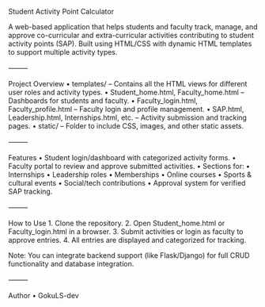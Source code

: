  Student Activity Point Calculator

A web-based application that helps students and faculty track, manage, and approve co-curricular and extra-curricular activities contributing to student activity points (SAP). Built using HTML/CSS with dynamic HTML templates to support multiple activity types.

⸻

 Project Overview
	•	templates/ – Contains all the HTML views for different user roles and activity types.
	•	Student_home.html, Faculty_home.html – Dashboards for students and faculty.
	•	Faculty_login.html, Faculty_profile.html – Faculty login and profile management.
	•	SAP.html, Leadership.html, Internships.html, etc. – Activity submission and tracking pages.
	•	static/ – Folder to include CSS, images, and other static assets.

⸻

 Features
	•	 Student login/dashboard with categorized activity forms.
	•	 Faculty portal to review and approve submitted activities.
	•	 Sections for:
	•	Internships
	•	Leadership roles
	•	Memberships
	•	Online courses
	•	Sports & cultural events
	•	Social/tech contributions
	•	 Approval system for verified SAP tracking.

⸻

 How to Use
	1.	Clone the repository.
	2.	Open Student_home.html or Faculty_login.html in a browser.
	3.	Submit activities or login as faculty to approve entries.
	4.	All entries are displayed and categorized for tracking.

Note: You can integrate backend support (like Flask/Django) for full CRUD functionality and database integration.

⸻

 Author
	•	GokuLS-dev
